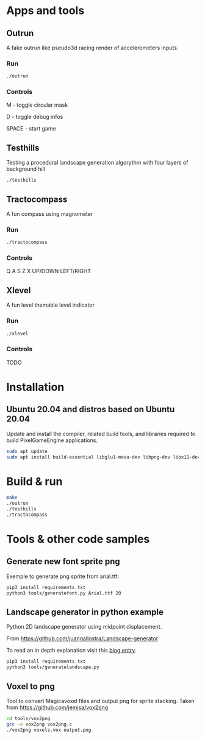 # Apps and tools

## Outrun

  A fake outrun like pseudo3d racing render of accelerometers inputs.

### Run
 ```bash
 ./outrun
 ```
### Controls

  M - toggle circular mask

  D - toggle debug infos

  SPACE - start game

## Testhills

Testing a procedural landscape generation algorythm with four layers of background hill

 ```bash
 ./testhills
 ```

## Tractocompass

A fun compass using magnometer

### Run
 ```bash
 ./tractocompass
 ```

### Controls

Q
A
S
Z
X
UP/DOWN
LEFT/RIGHT

## Xlevel

A fun level themable level indicator

### Run
 ```bash
 ./xlevel
 ```
### Controls
TODO

# Installation

## Ubuntu 20.04 and distros based on Ubuntu 20.04

Update and install the compiler, related build tools, and libraries required to build PixelGameEngine applications.

 ```bash
sudo apt update
sudo apt install build-essential libglu1-mesa-dev libpng-dev libx11-dev libpng-dev
``` 
# Build & run

 ```bash
make
./outrun
./testhills
./tractocompass
```

# Tools & other code samples

## Generate new font sprite png

Exemple to generate png sprite from arial.ttf:

```bash
pip3 install requirements.txt
python3 tools/generatefont.py Arial.ttf 20
```
## Landscape generator in python example

Python 2D landscape generator using midpoint displacement.

From https://github.com/juangallostra/Landscape-generator

To read an in depth explanation visit this [blog entry](https://bitesofcode.wordpress.com/2016/12/23/landscape-generation-using-midpoint-displacement/).

```bash
pip3 install requirements.txt
python3 tools/generatelandscape.py
```

## Voxel to png

Tool to convert Magicavoxel files and output png for sprite stacking.
Taken from https://github.com/jemisa/vox2png

```bash
cd tools/vox2png
gcc -o vox2png vox2png.c
./vox2png voxels.vox output.png
```